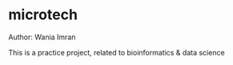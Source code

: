 # microtech
Author: Wania Imran <br>

This is a practice project, related to bioinformatics &amp; data science

